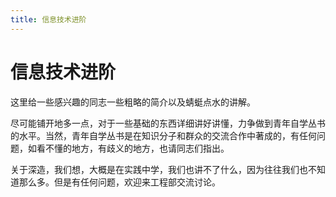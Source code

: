```yaml
---
title: 信息技术进阶
---
```


# 信息技术进阶

这里给一些感兴趣的同志一些粗略的简介以及蜻蜓点水的讲解。

尽可能铺开地多一点，对于一些基础的东西详细讲好讲懂，力争做到青年自学丛书的水平。当然，青年自学丛书是在知识分子和群众的交流合作中著成的，有任何问题，如看不懂的地方，有歧义的地方，也请同志们指出。

关于深造，我们想，大概是在实践中学，我们也讲不了什么，因为往往我们也不知道那么多。但是有任何问题，欢迎来工程部交流讨论。

